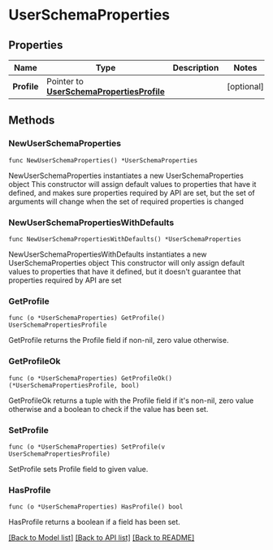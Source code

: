 # UserSchemaProperties

## Properties

Name | Type | Description | Notes
------------ | ------------- | ------------- | -------------
**Profile** | Pointer to [**UserSchemaPropertiesProfile**](UserSchemaPropertiesProfile.md) |  | [optional] 

## Methods

### NewUserSchemaProperties

`func NewUserSchemaProperties() *UserSchemaProperties`

NewUserSchemaProperties instantiates a new UserSchemaProperties object
This constructor will assign default values to properties that have it defined,
and makes sure properties required by API are set, but the set of arguments
will change when the set of required properties is changed

### NewUserSchemaPropertiesWithDefaults

`func NewUserSchemaPropertiesWithDefaults() *UserSchemaProperties`

NewUserSchemaPropertiesWithDefaults instantiates a new UserSchemaProperties object
This constructor will only assign default values to properties that have it defined,
but it doesn't guarantee that properties required by API are set

### GetProfile

`func (o *UserSchemaProperties) GetProfile() UserSchemaPropertiesProfile`

GetProfile returns the Profile field if non-nil, zero value otherwise.

### GetProfileOk

`func (o *UserSchemaProperties) GetProfileOk() (*UserSchemaPropertiesProfile, bool)`

GetProfileOk returns a tuple with the Profile field if it's non-nil, zero value otherwise
and a boolean to check if the value has been set.

### SetProfile

`func (o *UserSchemaProperties) SetProfile(v UserSchemaPropertiesProfile)`

SetProfile sets Profile field to given value.

### HasProfile

`func (o *UserSchemaProperties) HasProfile() bool`

HasProfile returns a boolean if a field has been set.


[[Back to Model list]](../README.md#documentation-for-models) [[Back to API list]](../README.md#documentation-for-api-endpoints) [[Back to README]](../README.md)


